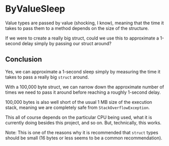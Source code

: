 # ByValueSleep

Value types are passed by value (shocking, I know), meaning that the time it takes to pass them to a method depends on the size of the structure.

If we were to create a really big struct, could we use this to approximate a 1-second delay simply by passing our struct around?

## Conclusion

Yes, we can approximate a 1-second sleep simply by measuring the time it takes to pass a really big `struct` around.

With a 100,000 byte struct, we can narrow down the approximate number of times we need to pass it around before reaching a roughly 1-second delay.

100,000 bytes is also well short of the usual 1 MB size of the execution stack, meaning we are completely safe from `StackOverflowException`.

This all of course depends on the particular CPU being used, what it is currently doing besides this project, and so on. But, technically, this works.

Note: This is one of the reasons why it is recommended that `struct` types should be small (16 bytes or less seems to be a common recommendation).
